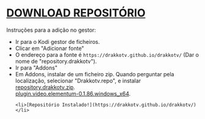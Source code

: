 # <a href="repository.equilibrium.zip">DOWNLOAD REPOSITÓRIO</a>

Instruções para a adição no gestor:


<p align="left">
  <ul>
    <li>Ir para o Kodi gestor de ficheiros.</li>
    <li>Clicar em "Adicionar fonte"</li>
    <li>O endereço para a fonte é <code>https://drakkotv.github.io/drakkotv/</code> (Dar o nome de "repository.drakkotv").</li>
    <li>Ir para "Addons"</li>
    <li>Em Addons, instalar de um ficheiro zip. Quando perguntar pela localização, selecionar "Drakkotv.repo", e instalar <a href="repository.drakkotv.zip">repository.drakkotv.zip</a>.</li> <a href="plugin.video.elementum-0.1.86.windows_x64.zip">plugin.video.elementum-0.1.86.windows_x64</a>.</li>
    
    <li>[Repositório Instalado!](https://drakkotv.github.io/drakkotv/)</li>
    
</ul>

                                      
                                       

</p>
